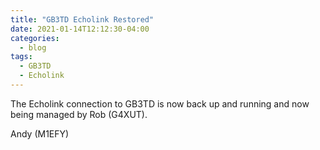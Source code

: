 ```yaml
---
title: "GB3TD Echolink Restored"
date: 2021-01-14T12:12:30-04:00
categories:
  - blog
tags:
  - GB3TD
  - Echolink
---
```


The Echolink connection to GB3TD is now back up and running and now being managed by Rob (G4XUT).

Andy (M1EFY)


